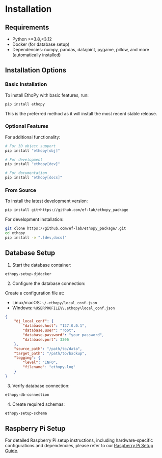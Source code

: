 # Installation

## Requirements

- Python >=3.8,<3.12
- Docker (for database setup)
- Dependencies: numpy, pandas, datajoint, pygame, pillow, and more (automatically installed)

## Installation Options

### Basic Installation

To install EthoPy with basic features, run:

```bash
pip install ethopy
```

This is the preferred method as it will install the most recent stable release.

### Optional Features

For additional functionality:

```bash
# For 3D object support
pip install "ethopy[obj]"

# For development
pip install "ethopy[dev]"

# For documentation
pip install "ethopy[docs]"
```

### From Source

To install the latest development version:

```bash
pip install git+https://github.com/ef-lab/ethopy_package
```

For development installation:

```bash
git clone https://github.com/ef-lab/ethopy_package/.git
cd ethopy
pip install -e ".[dev,docs]"
```

## Database Setup

1. Start the database container:
```bash
ethopy-setup-djdocker
```

2. Configure the database connection:

Create a configuration file at:
- Linux/macOS: `~/.ethopy/local_conf.json`
- Windows: `%USERPROFILE%\.ethopy\local_conf.json`

```json
{
    "dj_local_conf": {
        "database.host": "127.0.0.1",
        "database.user": "root",
        "database.password": "your_password",
        "database.port": 3306
    },
    "source_path": "/path/to/data",
    "target_path": "/path/to/backup",
    "logging": {
        "level": "INFO",
        "filename": "ethopy.log"
    }
}
```

3. Verify database connection:
```bash
ethopy-db-connection
```

4. Create required schemas:
```bash
ethopy-setup-schema
```

## Raspberry Pi Setup

For detailed Raspberry Pi setup instructions, including hardware-specific configurations and dependencies, please refer to our [Raspberry Pi Setup Guide](raspberry_pi.md).
